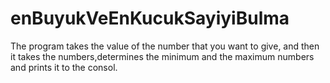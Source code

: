 # enBuyukVeEnKucukSayiyiBulma
The program takes the value of the number that you want to give, and then it takes the numbers,determines the minimum and the maximum numbers and prints it to the consol.
